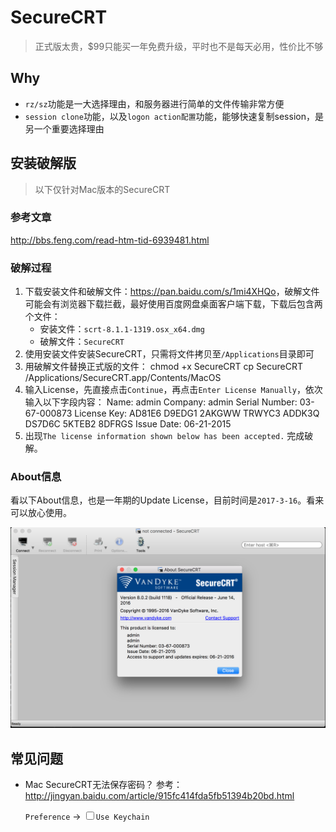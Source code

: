 # SecureCRT

> 正式版太贵，$99只能买一年免费升级，平时也不是每天必用，性价比不够


## Why

* `rz/sz`功能是一大选择理由，和服务器进行简单的文件传输非常方便
* `session clone`功能，以及`logon action配置`功能，能够快速复制session，是另一个重要选择理由



## 安装破解版

> 以下仅针对Mac版本的SecureCRT

### 参考文章

<http://bbs.feng.com/read-htm-tid-6939481.html>


### 破解过程

1. 下载安装文件和破解文件：<https://pan.baidu.com/s/1mi4XHQo>，破解文件可能会有浏览器下载拦截，最好使用百度网盘桌面客户端下载，下载后包含两个文件：
    * 安装文件：`scrt-8.1.1-1319.osx_x64.dmg`
    * 破解文件：`SecureCRT`
2. 使用安装文件安装SecureCRT，只需将文件拷贝至`/Applications`目录即可
3. 用破解文件替换正式版的文件：
        chmod +x SecureCRT
        cp SecureCRT /Applications/SecureCRT.app/Contents/MacOS 
4. 输入License，先直接点击`Continue`，再点击`Enter License Manually`，依次输入以下字段内容：
        Name:           admin
        Company:        admin
        Serial Number:  03-67-000873
        License Key:    AD81E6 D9EDG1 2AKGWW TRWYC3 ADDK3Q DS7D6C 5KTEB2 8DFRGS
        Issue Date:     06-21-2015 
5. 出现`The license information shown below has been accepted.` 完成破解。

### About信息

看以下About信息，也是一年期的Update License，目前时间是`2017-3-16`。看来可以放心使用。

 <img src="./img/securecrt.png" style="max-height:560px;">



## 常见问题

* Mac SecureCRT无法保存密码？ 参考：<http://jingyan.baidu.com/article/915fc414fda5fb51394b20bd.html>
    
    `Preference` -> <input type="checkbox">`Use Keychain`



